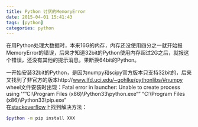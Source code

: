 ```yaml
---
title: Python 讨厌的MemoryError
date: 2015-04-01 15:41:43
tags: [python]
categories: python
---
```


在用Python处理大数据时，本来16G的内存，内存还没使用四分之一就开始报MemoryError的错误，后来才知道32bit的Python使用内存超过2G之后，就报这个错误，还没有其他的提示消息。果断换64bit的Python。
<!-- more -->
一开始安装32bit的Python，是因为numpy和scipy官方版本只支持32bit的，后来又找到了非官方的版本http://www.lfd.uci.edu/~gohlke/pythonlibs/#numpy<br>
wheel文件安装时出现：Fatal error in launcher: Unable to create process using '“”C:\Program Files (x86)\Python33\python.exe“” “C:\Program Files (x86)\Python33\pip.exe”<br>
在<a href="http://stackoverflow.com/questions/24627525/fatal-error-in-launcher-unable-to-create-process-using-c-program-files-x86" target="_blank">stackoverflow</a>上找到解决方法：
```bash
$python -m pip install XXX
```